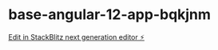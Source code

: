 # base-angular-12-app-bqkjnm

[Edit in StackBlitz next generation editor ⚡️](https://stackblitz.com/~/github.com/Manjeetyadav29/base-angular-12-app-bqkjnm)